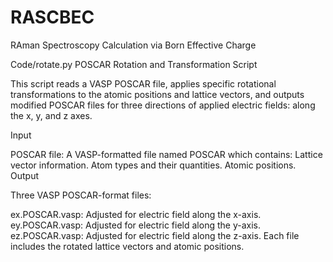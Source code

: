 # RASCBEC
RAman Spectroscopy Calculation via Born Effective Charge

Code/rotate.py
POSCAR Rotation and Transformation Script

This script reads a VASP POSCAR file, applies specific rotational transformations to the atomic positions and lattice vectors, and outputs modified POSCAR files for three directions of applied electric fields: along the x, y, and z axes.

Input

POSCAR file: A VASP-formatted file named POSCAR which contains:
Lattice vector information.
Atom types and their quantities.
Atomic positions.
Output

Three VASP POSCAR-format files:

ex.POSCAR.vasp: Adjusted for electric field along the x-axis.
ey.POSCAR.vasp: Adjusted for electric field along the y-axis.
ez.POSCAR.vasp: Adjusted for electric field along the z-axis.
Each file includes the rotated lattice vectors and atomic positions.

